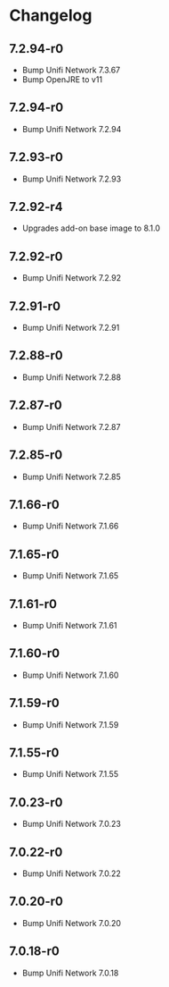 # Changelog

## 7.2.94-r0

- Bump Unifi Network 7.3.67
- Bump OpenJRE to v11

## 7.2.94-r0

- Bump Unifi Network 7.2.94

## 7.2.93-r0

- Bump Unifi Network 7.2.93

## 7.2.92-r4

- Upgrades add-on base image to 8.1.0

## 7.2.92-r0

- Bump Unifi Network 7.2.92

## 7.2.91-r0

- Bump Unifi Network 7.2.91

## 7.2.88-r0

- Bump Unifi Network 7.2.88

## 7.2.87-r0

- Bump Unifi Network 7.2.87

## 7.2.85-r0

- Bump Unifi Network 7.2.85

## 7.1.66-r0

- Bump Unifi Network 7.1.66

## 7.1.65-r0

- Bump Unifi Network 7.1.65

## 7.1.61-r0

- Bump Unifi Network 7.1.61

## 7.1.60-r0

- Bump Unifi Network 7.1.60

## 7.1.59-r0

- Bump Unifi Network 7.1.59

## 7.1.55-r0

- Bump Unifi Network 7.1.55

## 7.0.23-r0

- Bump Unifi Network 7.0.23

## 7.0.22-r0

- Bump Unifi Network 7.0.22

## 7.0.20-r0

- Bump Unifi Network 7.0.20

## 7.0.18-r0

- Bump Unifi Network 7.0.18
